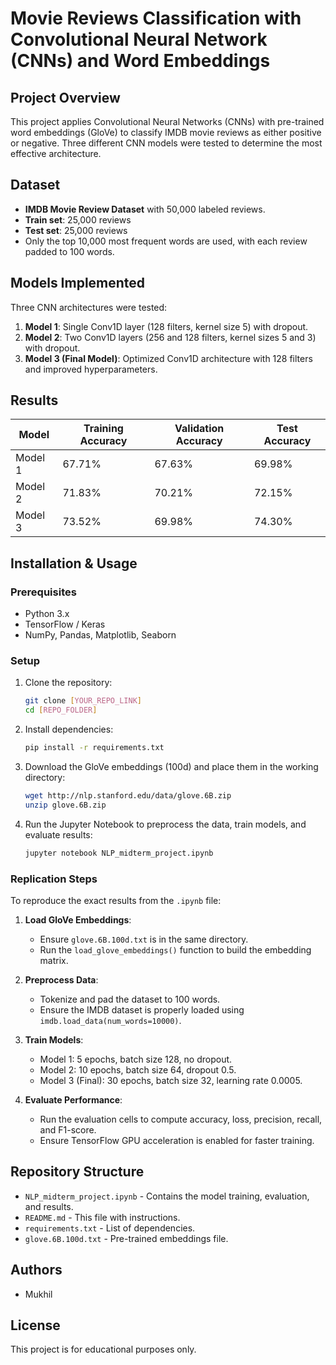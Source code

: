 # Movie Reviews Classification with Convolutional Neural Network (CNNs) and Word Embeddings

## Project Overview

This project applies Convolutional Neural Networks (CNNs) with pre-trained word embeddings (GloVe) to classify IMDB movie reviews as either positive or negative. Three different CNN models were tested to determine the most effective architecture.

## Dataset

- **IMDB Movie Review Dataset** with 50,000 labeled reviews.
- **Train set**: 25,000 reviews
- **Test set**: 25,000 reviews
- Only the top 10,000 most frequent words are used, with each review padded to 100 words.

## Models Implemented

Three CNN architectures were tested:

1. **Model 1**: Single Conv1D layer (128 filters, kernel size 5) with dropout.
2. **Model 2**: Two Conv1D layers (256 and 128 filters, kernel sizes 5 and 3) with dropout.
3. **Model 3 (Final Model)**: Optimized Conv1D architecture with 128 filters and improved hyperparameters.

## Results

| Model   | Training Accuracy | Validation Accuracy | Test Accuracy |
| ------- | ----------------- | ------------------- | ------------- |
| Model 1 | 67.71%            | 67.63%              | 69.98%        |
| Model 2 | 71.83%            | 70.21%              | 72.15%        |
| Model 3 | 73.52%            | 69.98%              | 74.30%        |

## Installation & Usage

### Prerequisites

- Python 3.x
- TensorFlow / Keras
- NumPy, Pandas, Matplotlib, Seaborn

### Setup

1. Clone the repository:
   ```sh
   git clone [YOUR_REPO_LINK]
   cd [REPO_FOLDER]
   ```
2. Install dependencies:
   ```sh
   pip install -r requirements.txt
   ```
3. Download the GloVe embeddings (100d) and place them in the working directory:
   ```sh
   wget http://nlp.stanford.edu/data/glove.6B.zip
   unzip glove.6B.zip
   ```
4. Run the Jupyter Notebook to preprocess the data, train models, and evaluate results:
   ```sh
   jupyter notebook NLP_midterm_project.ipynb
   ```

### Replication Steps
To reproduce the exact results from the `.ipynb` file:

1. **Load GloVe Embeddings**:
   - Ensure `glove.6B.100d.txt` is in the same directory.
   - Run the `load_glove_embeddings()` function to build the embedding matrix.

2. **Preprocess Data**:
   - Tokenize and pad the dataset to 100 words.
   - Ensure the IMDB dataset is properly loaded using `imdb.load_data(num_words=10000)`.

3. **Train Models**:
   - Model 1: 5 epochs, batch size 128, no dropout.
   - Model 2: 10 epochs, batch size 64, dropout 0.5.
   - Model 3 (Final): 30 epochs, batch size 32, learning rate 0.0005.

4. **Evaluate Performance**:
   - Run the evaluation cells to compute accuracy, loss, precision, recall, and F1-score.
   - Ensure TensorFlow GPU acceleration is enabled for faster training.

## Repository Structure

- `NLP_midterm_project.ipynb` - Contains the model training, evaluation, and results.
- `README.md` - This file with instructions.
- `requirements.txt` - List of dependencies.
- `glove.6B.100d.txt` - Pre-trained embeddings file.

## Authors

- Mukhil

## License

This project is for educational purposes only.

